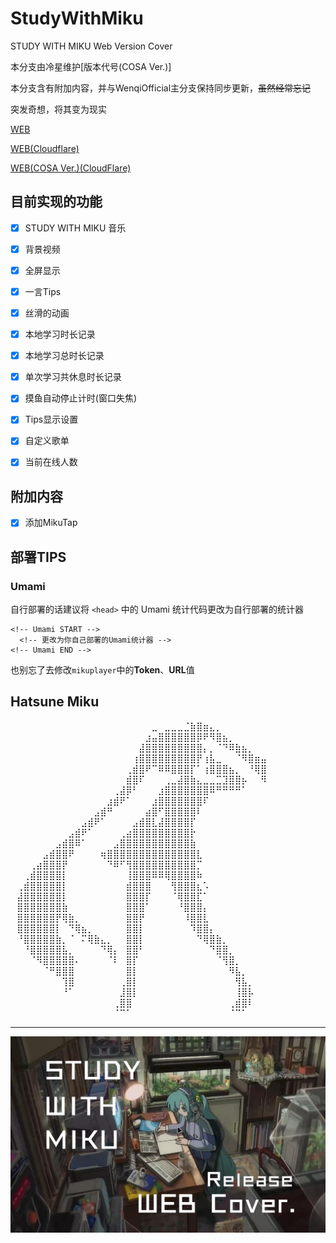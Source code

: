 # StudyWithMiku

STUDY WITH MIKU Web Version Cover

本分支由冷星维护[版本代号(COSA Ver.)]

本分支含有附加内容，并与WenqiOfficial主分支保持同步更新，<del>虽然经常忘记</del>

突发奇想，将其变为现实

[WEB](https://studymiku.wenqi.icu)

[WEB(Cloudflare)](https://studymiku.cloudflare.wenqi.icu)

[WEB(COSA Ver.)(CloudFlare)](https://miku.hanze.eu.org)

## 目前实现的功能

- [x] STUDY WITH MIKU 音乐

- [x] 背景视频

- [x] 全屏显示

- [x] 一言Tips

- [x] 丝滑的动画

- [x] 本地学习时长记录

- [x] 本地学习总时长记录

- [x] 单次学习共休息时长记录

- [x] 摸鱼自动停止计时(窗口失焦)

- [x] Tips显示设置

- [x] 自定义歌单

- [x] 当前在线人数

## 附加内容

- [x] 添加MikuTap
 
## 部署TIPS

### Umami

自行部署的话建议将 `<head>` 中的 Umami 统计代码更改为自行部署的统计器

```
<!-- Umami START -->
  <!-- 更改为你自己部署的Umami统计器 -->
<!-- Umami END -->
```

也别忘了去修改`mikuplayer`中的**Token**、**URL**值

## Hatsune Miku
⠀⠀⠀⠀⠀⠀⠀⠀⠀⠀⠀⠀⠀⠀⠀⠀⠀⠀⠀⠀⠀⠀⣀⠀⣀⣀⣀⣈⣷⣿⣶⣄⡀
⠀⠀⠀⠀⠀⠀⠀⠀⠀⠀⠀⠀⠀⠀⠀⠀⠀⠀⠀⠀⠀⣰⣤⣿⣿⣿⣿⣿⣿⡿⠟⠻⣿⣦⡀
⠀⠀⠀⠀⠀⠀⠀⠀⠀⠀⠀⠀⠀⠀⠀⠀⠀⠀⠀⠀⣼⣿⣿⣿⣿⣿⣿⣿⣿⣿⡄⡀⠈⠙⠿⣷⣦⡀
⠀⠀⠀⠀⠀⠀⠀⠀⠀⠀⠀⠀⠀⠀⠀⠀⠀⠀⠀⢰⣿⣿⣿⣿⣿⣿⣿⣿⣿⡟⢰⣧⣀⠀⠀⠈⠻⣿⣶⣤
⠀⠀⠀⠀⠀⠀⠀⠀⠀⠀⠀⠀⠀⠀⠀⠀⠀⠀⢀⣾⣿⠟⠉⠿⠿⣿⣿⣿⡏⠁⢰⣿⣿⣿⣦⡀⠀⠘⢿⣿
⠀⠀⠀⠀⠀⠀⠀⠀⠀⠀⠀⠀⠀⠀⠀⠀⠀⠀⣾⣿⠏⠀⠀⠀⢀⣀⣼⣿⣷⣄⣀⣀⣉⣹⣿⣿⡦⠀⠀⠻
⠀⠀⠀⠀⠀⠀⠀⠀⠀⠀⠀⠀⠀⠀⠀⠀⢀⣼⡿⠃⠀⠀⠀⣰⣿⣿⣿⣿⣿⣿⣿⠿⠛⠛⠛⠛⠁
⠀⠀⠀⠀⠀⠀⠀⠀⠀⠀⠀⠀⠀⠀⠀⣰⣾⠟⠁⠀⠀⠀⣰⣿⣿⣿⣿⣿⣿⣿⠏
⠀⠀⠀⠀⠀⠀⠀⠀⠀⠀⠀⠀⠀⣠⣾⠛⠀⠀⠀⠀⠀⣴⣿⠋⣿⣿⣿⣿⣿⠇
⠀⠀⠀⠀⠀⠀⠀⠀⠀⠀⠀⣠⣾⠟⠁⠀⠀⠀⠀⣠⣾⣿⣇⣼⣿⣿⣿⣿⡏
⠀⠀⠀⠀⠀⠀⠀⠀⠀⣠⣾⠟⠁⠀⠀⠀⠀⢀⣴⣿⣿⣿⣿⣿⣿⣿⣿⣿⡗
⠀⠀⠀⠀⠀⠀⠀⣠⣾⣿⠿⠁⠀⠀⠀⠀⣠⣿⣿⣿⣿⣿⣿⣿⣿⣿⣿⣿⣷
⠀⠀⠀⠀⠀⣠⣾⣿⣿⠟⠀⠀⠀⠀⢶⣿⣿⣿⣿⣿⣿⣿⣿⣿⣿⣿⣿⣿⣿⣇
⠀⠀⠀⢀⣴⣿⣿⣿⡟⠀⠀⠀⠀⠀⠀⠙⠿⠋⢻⣿⣿⣿⣿⣿⣿⣿⣿⣿⣿⡉
⠀⠀⢀⣾⣿⣿⣿⣿⡇⠀⠀⠀⠀⠀⠀⠀⠀⠀⢸⣿⣿⣿⠿⠿⢿⣿⣿⣿⣿⠷
⠀⢀⣾⣿⣿⣿⣿⣿⡇⠀⠀⠀⠀⠀⠀⠀⠀⠀⣾⣿⣿⣿⠀⠀⠀⢻⣿⣿⣿⣆⠡
⠀⣼⣿⣿⣿⣿⣿⣿⡇⠀⠀⠀⠀⠀⠀⠀⠀⠀⣿⣿⣿⡏⠀⠀⠀⠈⢿⣿⣿⣏⠁
⠀⣿⣿⣿⣿⣿⣿⣿⣷⠀⠀⠀⠀⠀⠀⠀⠀⠀⣿⣿⣿⠁⠀⠀⠀⠀⠘⣿⣿⣿⡄
⠀⣿⣿⣿⣿⣿⣿⡟⢿⣷⡀⠀⠀⠀⠀⠀⠀⠀⣿⣿⡟⠀⠀⠀⠀⠀⠀⠸⣿⣿⣇
⠀⣿⣿⣿⣿⣿⣿⡇⠀⠙⢿⣦⡀⠀⠀⠀⠀⠀⣿⣿⡇⠀⠀⠀⠀⠀⠀⠀⠹⣿⣿⡄
⠀⠘⣿⣿⣿⣿⣿⣷⡀⠈⠀⠍⢿⣷⣄⡀⠀⠀⣿⣿⡇⠀⠀⠀⠀⠀⠀⠀⠀⠙⢿⣿⣷⡀
⠀⠀⠘⣿⣿⣿⣿⣿⣧⡀⠀⠀⠀⠀⠙⢿⡄⠀⣿⣿⠃⠀⠀⠀⠀⠀⠀⠀⠀⠀⠀⠙⣿⣿⡀
⠀⠀⠀⠈⠻⣿⣿⣿⣿⣿⠄⠀⠀⠀⠀⠈⠇⠀⣿⡏⠀⠀⠀⠀⠀⠀⠀⠀⠀⠀⠀⠀⠈⢻⣿⡀
⠀⠀⠀⠀⠀⠈⠛⣿⣿⣿⠀⠀⠀⠀⠀⠀⠀⠀⣿⡇⠀⠀⠀⠀⠀⠀⠀⠀⠀⠀⠀⠀⠀⠀⠻⣧⡀
⠀⠀⠀⠀⠀⠀⠀⠀⢹⣿⠀⠀⠀⠀⠀⠀⠀⢀⣿⡇⠀⠀⠀⠀⠀⠀⠀⠀⠀⠀⠀⠀⠀⠀⠀⢻⣧⡀
⠀⠀⠀⠀⠀⠀⠀⠀⠘⠁⠀⠀⠀⠀⠀⠀⠀⣸⣿⡇⠀⠀⠀⠀⠀⠀⠀⠀⠀⠀⠀⠀⠀⠀⠀⢸⣿⡧
⠀⠀⠀⠀⠀⠀⠀⠀⠀⠀⠀⠀⠀⠀⠀⠀⢀⣿⣿⠀⠀⠀⠀⠀⠀⠀⠀⠀⠀⠀⠀⠀⠀⠀⢀⣾⣿⠇
⠀⠀⠀⠀⠀⠀⠀⠀⠀⠀⠀⠀⠀⠀⠀⠀⠈⠉⠁⠀⠀⠀⠀⠀⠀⠀⠀⠀⠀⠀⠀⠀⠀⠀⠈⠉⠁

---

[![Cover](https://raw.githubusercontent.com/WenqiOfficial/wenqicdn/master/img/banner/studymiku.jpg)](https://www.bilibili.com/video/BV1rV41157DR)
